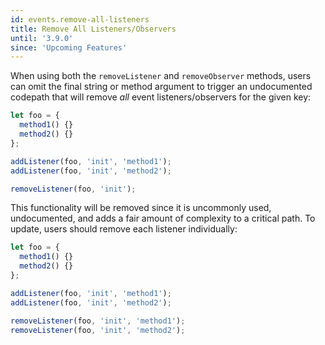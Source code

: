 ```yaml
---
id: events.remove-all-listeners
title: Remove All Listeners/Observers
until: '3.9.0'
since: 'Upcoming Features'
---
```


When using both the `removeListener` and `removeObserver` methods, users can
omit the final string or method argument to trigger an undocumented codepath
that will remove _all_ event listeners/observers for the given key:

```js
let foo = {
  method1() {}
  method2() {}
};

addListener(foo, 'init', 'method1');
addListener(foo, 'init', 'method2');

removeListener(foo, 'init');
```

This functionality will be removed since it is uncommonly used, undocumented,
and adds a fair amount of complexity to a critical path. To update, users should
remove each listener individually:

```js
let foo = {
  method1() {}
  method2() {}
};

addListener(foo, 'init', 'method1');
addListener(foo, 'init', 'method2');

removeListener(foo, 'init', 'method1');
removeListener(foo, 'init', 'method2');
```
